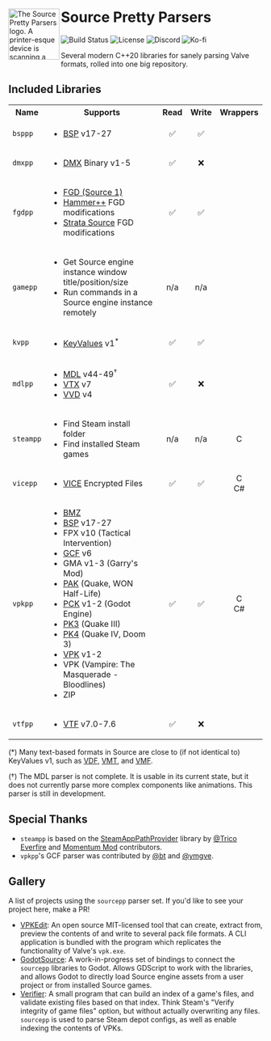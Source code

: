 <div>
  <img align="left" width="101px" src="https://github.com/craftablescience/sourcepp/blob/main/branding/logo.png?raw=true" alt="The Source Pretty Parsers logo. A printer-esque device is scanning a page with hex codes and printing a picture of Cordon Freeman." />
  <h1>Source Pretty Parsers</h1>
</div>

![Build Status](https://img.shields.io/github/actions/workflow/status/craftablescience/sourcepp/build.yml?label=Build&logo=github&logoColor=%23FFFFFF)
![License](https://img.shields.io/github/license/craftablescience/sourcepp?label=License&logo=libreofficewriter&logoColor=%23FFFFFF)
![Discord](https://img.shields.io/discord/678074864346857482?label=Discord&logo=Discord&logoColor=%23FFFFFF)
![Ko-fi](https://img.shields.io/badge/donate-006dae?label=Ko-fi&logo=ko-fi)

Several modern C++20 libraries for sanely parsing Valve formats, rolled into one big repository.

## Included Libraries

<table>
  <tr>
    <th>Name</th>
    <th>Supports</th>
    <th>Read</th>
    <th>Write</th>
    <th>Wrappers</th>
  </tr>
  <tr>
    <td><code>bsppp</code></td>
    <td>
      <ul>
        <li><a href="https://developer.valvesoftware.com/wiki/BSP_(Source)">BSP</a> v17-27</li>
      </ul>
    </td>
    <td align="center">✅</td>
    <td align="center">✅</td>
    <td align="center"></td>
  </tr>
  <tr>
    <td><code>dmxpp</code></td>
    <td>
      <ul>
        <li><a href="https://developer.valvesoftware.com/wiki/DMX">DMX</a> Binary v1-5</li>
      </ul>
    </td>
    <td align="center">✅</td>
    <td align="center">❌</td>
    <td align="center"></td>
  </tr>
  <tr>
    <td><code>fgdpp</code></td>
    <td>
      <ul>
        <li><a href="https://developer.valvesoftware.com/wiki/FGD">FGD (Source 1)</a></li>
        <li><a href="https://ficool2.github.io/HammerPlusPlus-Website">Hammer++</a> FGD modifications</li>
        <li><a href="https://stratasource.org">Strata Source</a> FGD modifications</li>
      </ul>
    </td>
    <td align="center">✅</td>
    <td align="center">✅</td>
    <td align="center"></td>
  </tr>
  <tr>
    <td><code>gamepp</code></td>
    <td>
      <ul>
        <li>Get Source engine instance window title/position/size</li>
        <li>Run commands in a Source engine instance remotely</li>
      </ul>
    </td>
    <td align="center">n/a</td>
    <td align="center">n/a</td>
    <td align="center"></td>
  </tr>
  <tr>
    <td><code>kvpp</code></td>
    <td>
      <ul>
        <li><a href="https://developer.valvesoftware.com/wiki/KeyValues">KeyValues</a> v1<sup>*</sup></li>
      </ul>
    </td>
    <td align="center">✅</td>
    <td align="center">✅</td>
    <td align="center"></td>
  </tr>
  <tr>
    <td><code>mdlpp</code></td>
    <td>
      <ul>
        <li><a href="https://developer.valvesoftware.com/wiki/MDL_(Source)">MDL</a> v44-49<sup>&dagger;</sup></li>
        <li><a href="https://developer.valvesoftware.com/wiki/VTX">VTX</a> v7</li>
        <li><a href="https://developer.valvesoftware.com/wiki/VVD">VVD</a> v4</li>
      </ul>
    </td>
    <td align="center">✅</td>
    <td align="center">❌</td>
    <td></td>
  </tr>
  <tr>
    <td><code>steampp</code></td>
    <td>
      <ul>
        <li>Find Steam install folder</li>
        <li>Find installed Steam games</li>
      </ul>
    </td>
    <td align="center">n/a</td>
    <td align="center">n/a</td>
    <td align="center">C</td>
  </tr>
  <tr>
    <td><code>vicepp</code></td>
    <td>
      <ul>
        <li><a href="https://developer.valvesoftware.com/wiki/VICE">VICE</a> Encrypted Files</li>
      </ul>
    </td>
    <td align="center">✅</td>
    <td align="center">✅</td>
    <td align="center">C<br>C#</td>
  </tr>
  <tr>
    <td><code>vpkpp</code></td>
    <td>
      <ul>
        <li><a href="https://developer.valvesoftware.com/wiki/Bonus_Maps">BMZ</a></li>
        <li><a href="https://developer.valvesoftware.com/wiki/BSP_(Source)">BSP</a> v17-27</li>
        <li>FPX v10 (Tactical Intervention)</li>
        <li><a href="https://developer.valvesoftware.com/wiki/GCF_archive">GCF</a> v6</li>
        <li>GMA v1-3 (Garry's Mod)</li>
        <li><a href="https://quakewiki.org/wiki/.pak">PAK</a> (Quake, WON Half-Life)</li>
        <li><a href="https://docs.godotengine.org/en/stable/tutorials/export/exporting_pcks.html">PCK</a> v1-2 (Godot Engine)</li>
        <li><a href="https://doomwiki.org/wiki/PK3">PK3</a> (Quake III)</li>
        <li><a href="https://doomwiki.org/wiki/PK4">PK4</a> (Quake IV, Doom 3)</li>
        <li><a href="https://developer.valvesoftware.com/wiki/VPK">VPK</a> v1-2</li>
        <li>VPK (Vampire: The Masquerade - Bloodlines)</li>
        <li>ZIP</li>
      </ul>
    </td>
    <td align="center">✅</td>
    <td align="center">✅</td>
    <td align="center">C<br>C#</td>
  </tr>
  <tr>
    <td><code>vtfpp</code></td>
    <td>
      <ul>
        <li><a href="https://developer.valvesoftware.com/wiki/VTF_(Valve_Texture_Format)">VTF</a> v7.0-7.6</li>
      </ul>
    </td>
    <td align="center">✅</td>
    <td align="center">❌</td>
    <td align="center"></td>
  </tr>
</table>

(\*) Many text-based formats in Source are close to (if not identical to) KeyValues v1, such as [VDF](https://developer.valvesoftware.com/wiki/VDF), [VMT](https://developer.valvesoftware.com/wiki/VMT), and [VMF](https://developer.valvesoftware.com/wiki/VMF_(Valve_Map_Format)).

(&dagger;) The MDL parser is not complete. It is usable in its current state, but it does not currently parse more complex components like animations. This parser is still in development.

## Special Thanks

- `steampp` is based on the [SteamAppPathProvider](https://github.com/Trico-Everfire/SteamAppPathProvider) library by [@Trico Everfire](https://github.com/Trico-Everfire) and [Momentum Mod](https://momentum-mod.org) contributors.
- `vpkpp`'s GCF parser was contributed by [@bt](https://github.com/caatge) and [@ymgve](https://github.com/ymgve).

## Gallery

A list of projects using the `sourcepp` parser set. If you'd like to see your project here, make a PR!

- [VPKEdit](https://github.com/craftablescience/VPKEdit): An open source MIT-licensed tool that can create, extract from,
  preview the contents of and write to several pack file formats. A CLI application is bundled with the program which replicates
  the functionality of Valve's `vpk.exe`.
- [GodotSource](https://github.com/craftablescience/godotsource): A work-in-progress set of bindings to connect the `sourcepp`
  libraries to Godot. Allows GDScript to work with the libraries, and allows Godot to directly load Source engine assets from
  a user project or from installed Source games.
- [Verifier](https://github.com/StrataSource/verifier): A small program that can build an index of a game's files, and validate
  existing files based on that index. Think Steam's "Verify integrity of game files" option, but without actually overwriting any
  files. `sourcepp` is used to parse Steam depot configs, as well as enable indexing the contents of VPKs.
